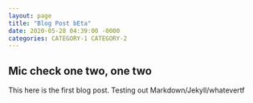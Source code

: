 ```yaml
---
layout: page
title: "Blog Post bEta"
date: 2020-05-28 04:39:00 -0000
categories: CATEGORY-1 CATEGORY-2
---
```


## Mic check one two, one two

This here is the first blog post. Testing out Markdown/Jekyll/whatevertf
